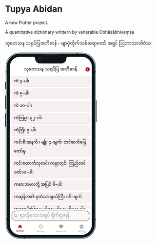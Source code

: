 # Tupya Abidan

A new Flutter project.

A quantitative dictionary writtern by venerable Obhāsābhivaṃsa

သုတေသန သရုပ်ပြအဘိဓာန် - ဖျာပုံတိုက်သစ်ဆရာတော် အရှင် ဩဘာသာဘိဝံသ

<img src="screenshots/01.png" alt= “screenshot” width="300">